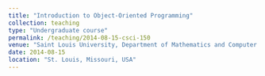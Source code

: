```yaml
---
title: "Introduction to Object-Oriented Programming"
collection: teaching
type: "Undergraduate course"
permalink: /teaching/2014-08-15-csci-150
venue: "Saint Louis University, Department of Mathematics and Computer Science"
date: 2014-08-15
location: "St. Louis, Missouri, USA"
---
```


